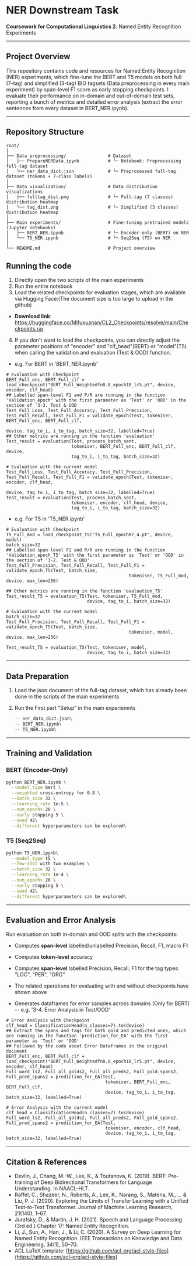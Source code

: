 # NER Downstream Task

**Coursework for Computational Linguistics 2**: Named Entity Recognition Experiments

---

## Project Overview

This repository contains code and resources for Named Entity Recognition (NER) experiments, which fine-tune the BERT and T5 models on both full (7-tag) and simplified (3-tag) BIO tagsets (Data preprocessing in every main experiment) by span-level F1 score as early stopping checkpoints. I evaluate their performance on in-domain and out-of-domain test sets, reporting a bunch of metrics and detailed error analysis (extract the error sentences from every dataset in BERT_NER.ipynb).

---

## Repository Structure

```
root/
│
├── Data preprocessing/                # Dataset
│   ├── PrepareNERData.ipynb           # └─ Notebook: Preprocessing full-tag dataset
│   └── ner_data_dict.json             # └─ Preprocessed full-tag dataset (tokens + 7-class labels)
│
├── Data visualization/                # Data distribution visualizations
│   ├── fulltag_dist.png               # └─ Full‐tag (7 classes) distribution heatmap
│   └── tag_dist.png                   # └─ Simplified (3 classes) distribution heatmap
│
├── Main experiments/                  # Fine-tuning pretrained models (Jupyter notebooks)
│   ├── BERT_NER.ipynb                 # └─ Encoder-only (BERT) on NER
│   └── T5_NER.ipynb                   # └─ Seq2Seq (T5) on NER
│
└── README.md                          # Project overview

```
## Running the code

1. Directly open the two scripts of the main experiments
2. Run the entire notebook
3. Load the related checkpoints for evaluation stages, which are available via Hugging Face:(The document size is too large to upload in the github)
  * **Download link**: https://huggingface.co/Mifuxuanan/CL2_Checkpoints/resolve/main/Checkpoints.rar
4. If you don't want to load the checkpoints, you can directly adjust the parameter positions of "encoder" and "clf_head"(BERT) or "model"(T5) when calling the validation and evaluation (Test & OOD) function.
 * e.g. For BERT in 'BERT_NER.ipynb'
```
# Evaluation with Checkpoint
BERT_Full_enc, BERT_Full_clf = load_checkpoint("BERT_Full_Weightedfn0.8_epoch18_lr5.pt", device, encoder, clf_head)
## Labelled span-level F1 and P/R are running in the function 'Validation_epoch' with the first parameter as 'Test' or 'OOD' in the section of '3-3. Test & OOD'
Test_Full_Loss, Test_Full_Accuracy, Test_Full_Precision, Test_Full_Recall, Test_Full_F1 = validate_epoch(Test, tokeniser, BERT_Full_enc, BERT_Full_clf,
                                                                                                        device, tag_to_i, i_to_tag, batch_size=32, labelled=True)
## Other metrics are running in the function 'evaluation'
Test_result = evaluation(Test, process_batch_sent,
                         tokeniser, BERT_Full_enc, BERT_Full_clf, device,
                         tag_to_i, i_to_tag, batch_size=32)
```
```
# Evaluation with the current model
Test_Full_Loss, Test_Full_Accuracy, Test_Full_Precision, Test_Full_Recall, Test_Full_F1 = validate_epoch(Test, tokeniser, encoder, clf_head,
                                                                                                        device, tag_to_i, i_to_tag, batch_size=32, labelled=True)
Test_result = evaluation(Test, process_batch_sent,
                         tokeniser, encoder, clf_head, device,
                         tag_to_i, i_to_tag, batch_size=32)
```
* e.g. For T5 in 'T5_NER.ipynb'
```
# Evaluation with Checkpoint
T5_Full_mod = load_checkpoint_T5("T5_Full_epoch07_4.pt", device, model)
batch_size=32
## Labelled span-level F1 and P/R are running in the function 'Validation_epoch_T5' with the first parameter as 'Test' or 'OOD' in the section of '3-2. Test & OOD'
Test_Full_Precision, Test_Full_Recall, Test_Full_F1 = validate_epoch_T5(Test, batch_size,
                                               tokeniser, T5_Full_mod, device, max_len=256)

## Other metrics are running in the function 'evaluation_T5'
Test_result_T5 = evaluation_T5(Test, tokeniser, T5_Full_mod, 
                               device, tag_to_i, batch_size=32)
```
```
# Evaluation with the current model
batch_size=32
Test_Full_Precision, Test_Full_Recall, Test_Full_F1 = validate_epoch_T5(Test, batch_size,
                                               tokeniser, model, device, max_len=256)

Test_result_T5 = evaluation_T5(Test, tokeniser, model, 
                               device, tag_to_i, batch_size=32)
```
---

## Data Preparation

1. Load the json document of the full-tag dataset, which has already been done in the scripts of the main experiments
2. Run the First part "Setup" in the main experiemnts

   ```bash
   -- ner_data_dict.json\
   -- BERT_NER.ipynb\
   -- T5_NER.ipynb\
   ```
---

## Training and Validation

### BERT (Encoder-Only)

```bash
python BERT_NER.ipynb \
  --model_type bert \
  --weighted cross-entropy for 0.8 \
  --batch_size 32 \
  --learning_rate 1e-5 \
  --num_epochs 20 \
  --early stopping 5 \
  --seed 42\
  --different hyperparameters can be explored\
```

### T5 (Seq2Seq)

```bash
python T5_NER.ipynb\
  --model_type t5 \
  --few-shot with two examples \
  --batch_size 32 \
  --learning_rate 1e-4 \
  --num_epochs 20 \
  --early stopping 5 \
  --seed 42\
  --different hyperparameters can be explored\
```

---

## Evaluation and Error Analysis

Run evaluation on both in-domain and OOD splits with the checkpoints:

* Computes **span-level** labelled/unlabelled Precision, Recall, F1, macro F1
* Computes **token-level** accuracy
* Computes **span-level** labelled Precision, Recall, F1 for the tag types: "LOC", "PER", "ORG"
* The related operations for evaluating with and without checkpoints have shown above
  
* Generates dataframes for error samples across domains (Only for BERT)
-- e.g. '3-4. Error Analysis in Test/OOD'
```
# Error Analysis with Checkpoint
clf_head = ClassificationHead(n_classes=7).to(device)
## Extract the spans and tags for both gold and predicted ones, which are running in the function 'prediction_for_EA' with the first parameter as 'Test' or 'OOD'
## Followed by the code about Error Dataframes in the original document
BERT_Full_enc, BERT_Full_clf = load_checkpoint("BERT_Full_Weightedfn0.8_epoch18_lr5.pt", device, encoder, clf_head)
Full_word_ls2, Full_all_golds2, Full_all_preds2, Full_gold_spans2, Full_pred_spans2 = prediction_for_EA(Test, 
                                      tokeniser, BERT_Full_enc, BERT_Full_clf,
                                      device, tag_to_i, i_to_tag, batch_size=32, labelled=True)
```
```
# Error Analysis with the current model
clf_head = ClassificationHead(n_classes=7).to(device)
Full_word_ls2, Full_all_golds2, Full_all_preds2, Full_gold_spans2, Full_pred_spans2 = prediction_for_EA(Test, 
                                      tokeniser, encoder, clf_head,
                                      device, tag_to_i, i_to_tag, batch_size=32, labelled=True)
```
---

## Citation & References

* Devlin, J., Chang, M.-W., Lee, K., & Toutanova, K. (2019). BERT: Pre-training of Deep Bidirectional Transformers for Language Understanding. In NAACL-HLT.
* Raffel, C., Shazeer, N., Roberts, A., Lee, K., Narang, S., Matena, M., ... & Liu, P. J. (2020). Exploring the Limits of Transfer Learning with a Unified Text-to-Text Transformer. Journal of Machine Learning Research, 21(140), 1–67.
* Jurafsky, D., & Martin, J. H. (2021). Speech and Language Processing (3rd ed.) Chapter 17: Named Entity Recognition.
* Li, J., Sun, A., Han, J., & Li, C. (2020). A Survey on Deep Learning for Named Entity Recognition. IEEE Transactions on Knowledge and Data Engineering, 34(1), 50–70.
* ACL LaTeX template: [https://github.com/acl-org/acl-style-files](https://github.com/acl-org/acl-style-files)
